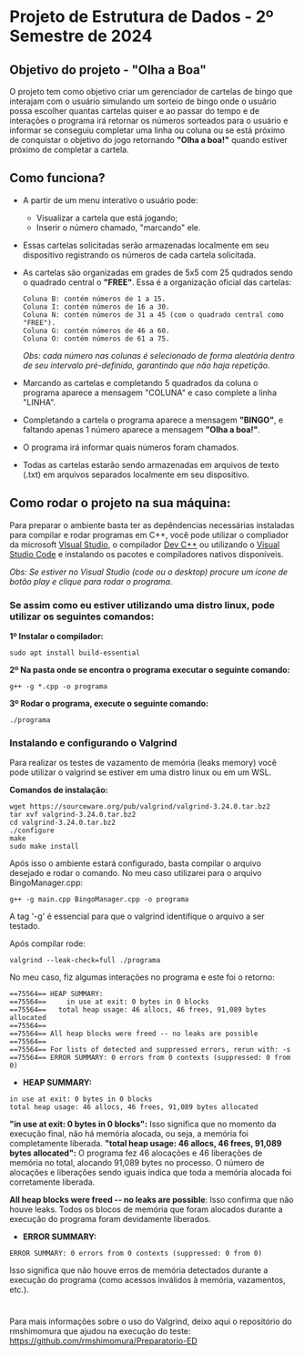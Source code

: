 # Projeto de Estrutura de Dados - 2º Semestre de 2024

## Objetivo do projeto - "Olha a Boa"

O projeto tem como objetivo criar um gerenciador de cartelas de bingo que interajam com o usuário simulando um sorteio de bingo onde o usuário possa escolher quantas cartelas quiser e ao passar do tempo e de interações o programa irá retornar os números sorteados para o usuário e informar se conseguiu completar uma linha ou coluna ou se está próximo de conquistar o objetivo do jogo retornando **"Olha a boa!"** quando estiver próximo de completar a cartela.

## Como funciona?

- A partir de um menu interativo o usuário pode:
    - Visualizar a cartela que está jogando;
    - Inserir o número chamado, "marcando" ele.
- Essas cartelas solicitadas serão armazenadas localmente em seu dispositivo registrando os números de cada cartela solicitada.
- As cartelas são organizadas em grades de 5x5 com 25 qudrados sendo o quadrado central o **"FREE"**. Essa é a organização oficial das cartelas:
    ```
    Coluna B: contém números de 1 a 15.
    Coluna I: contém números de 16 a 30.
    Coluna N: contém números de 31 a 45 (com o quadrado central como "FREE").
    Coluna G: contém números de 46 a 60.
    Coluna O: contém números de 61 a 75.
    ```
    _Obs: cada número nas colunas é selecionado de forma aleatória dentro de seu intervalo pré-definido, garantindo que não haja repetição._

- Marcando as cartelas e completando 5 quadrados da coluna o programa aparece a mensagem "COLUNA" e caso complete a linha "LINHA".
- Completando a cartela o programa aparece a mensagem **"BINGO"**, e faltando apenas 1 número aparece a mensagem **"Olha a boa!"**.
- O programa irá informar quais números foram chamados.
- Todas as cartelas estarão sendo armazenadas em arquivos de texto (.txt) em arquivos separados localmente em seu dispositivo.

## Como rodar o projeto na sua máquina:

Para preparar o ambiente basta ter as depêndencias necessárias instaladas para compilar e rodar programas em C++, você pode utilizar o compliador da microsoft [VIsual Studio](https://visualstudio.microsoft.com/pt-br/vs/features/cplusplus/), o compilador [Dev C++](https://www.bloodshed.net/) ou utilizando o [Visual Studio Code](https://code.visualstudio.com/) e instalando os pacotes e compiladores nativos disponíveis.

_Obs: Se estiver no Visual Studio (code ou o desktop) procure um ícone de botão play e clique para rodar o programa._

### Se assim como eu estiver utilizando uma distro linux, pode utilizar os seguintes comandos:

**1º Instalar o compilador:**

```
sudo apt install build-essential
```

**2º Na pasta onde se encontra o programa executar o seguinte comando:**

```    
g++ -g *.cpp -o programa
```
**3º Rodar o programa, execute o seguinte comando:**

```
./programa
```

### Instalando e configurando o Valgrind

Para realizar os testes de vazamento de memória (leaks memory) você pode utilizar o valgrind se estiver em uma distro linux ou em um WSL.

**Comandos de instalação:**

```
wget https://sourceware.org/pub/valgrind/valgrind-3.24.0.tar.bz2
tar xvf valgrind-3.24.0.tar.bz2
cd valgrind-3.24.0.tar.bz2
./configure
make
sudo make install
```
Após isso o ambiente estará configurado, basta compilar o arquivo desejado e rodar o comando. No meu caso utilizarei para o arquivo BingoManager.cpp:

```
g++ -g main.cpp BingoManager.cpp -o programa
```
A tag '-g' é essencial para que o valgrind identifique o arquivo a ser testado.

Após compilar rode:

```
valgrind --leak-check=full ./programa
```

No meu caso, fiz algumas interações no programa e este foi o retorno:
```
==75564== HEAP SUMMARY:
==75564==     in use at exit: 0 bytes in 0 blocks
==75564==   total heap usage: 46 allocs, 46 frees, 91,089 bytes allocated
==75564== 
==75564== All heap blocks were freed -- no leaks are possible
==75564== 
==75564== For lists of detected and suppressed errors, rerun with: -s
==75564== ERROR SUMMARY: 0 errors from 0 contexts (suppressed: 0 from 0)
```
- **HEAP SUMMARY:**

```
in use at exit: 0 bytes in 0 blocks
total heap usage: 46 allocs, 46 frees, 91,089 bytes allocated
```

**"in use at exit: 0 bytes in 0 blocks":** Isso significa que no momento da execução final, não há memória alocada, ou seja, a memória foi completamente liberada.
**"total heap usage: 46 allocs, 46 frees, 91,089 bytes allocated":** O programa fez 46 alocações e 46 liberações de memória no total, alocando 91,089 bytes no processo. O número de alocações e liberações sendo iguais indica que toda a memória alocada foi corretamente liberada.

**All heap blocks were freed -- no leaks are possible**: Isso confirma que não houve leaks. Todos os blocos de memória que foram alocados durante a execução do programa foram devidamente liberados.

- **ERROR SUMMARY:**
```
ERROR SUMMARY: 0 errors from 0 contexts (suppressed: 0 from 0)
```
Isso significa que não houve erros de memória detectados durante a execução do programa (como acessos inválidos à memória, vazamentos, etc.).
#
Para mais informações sobre o uso do Valgrind, deixo aqui o repositório do rmshimomura que ajudou na execução do teste: https://github.com/rmshimomura/Preparatorio-ED
